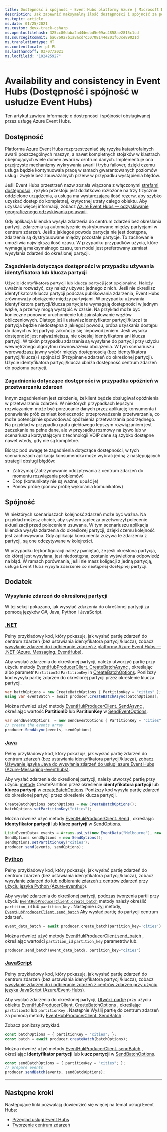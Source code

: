 ```yaml
---
title: Dostępność i spójność — Event Hubs platformy Azure | Microsoft Docs
description: Jak zapewnić maksymalną ilość dostępności i spójność za pomocą usługi Azure Event Hubs przy użyciu partycji.
ms.topic: article
ms.date: 01/25/2021
ms.custom: devx-track-csharp
ms.openlocfilehash: 325cc80daba2a44dedbd5e09ac4858ae2815c1cd
ms.sourcegitcommit: ba676927b1a8acd7c30708144e201f63ce89021d
ms.translationtype: MT
ms.contentlocale: pl-PL
ms.lasthandoff: 03/07/2021
ms.locfileid: "102425927"
---
```

# <a name="availability-and-consistency-in-event-hubs"></a>Availability and consistency in Event Hubs (Dostępność i spójność w usłudze Event Hubs)
Ten artykuł zawiera informacje o dostępności i spójności obsługiwanej przez usługę Azure Event Hubs. 

## <a name="availability"></a>Dostępność
Platforma Azure Event Hubs rozprzestrzeniać się ryzyka katastrofalnych awarii poszczególnych maszyn, a nawet kompletnych stojaków w klastrach obejmujących wiele domen awarii w centrum danych. Implementuje ona przejrzyste mechanizmy wykrywania awarii i trybu failover, dzięki czemu usługa będzie kontynuowała pracę w ramach gwarantowanych poziomów usług i zwykle bez zauważalnych przerw w przypadku wystąpienia błędów. 

Jeśli Event Hubs przestrzeń nazw została włączona z włączonymi [strefami dostępności](../availability-zones/az-overview.md) , ryzyko przestoju jest dodatkowo rozłożone na trzy fizycznie oddzielone urządzenia, a usługa ma wystarczającą ilość rezerw, aby szybko uzyskać dostęp do kompletnej, krytycznej utraty całego obiektu. Aby uzyskać więcej informacji, zobacz [Azure Event Hubs — odzyskiwanie geograficznego odzyskiwania po awarii](event-hubs-geo-dr.md).

Gdy aplikacja kliencka wysyła zdarzenia do centrum zdarzeń bez określania partycji, zdarzenia są automatycznie dystrybuowane między partycjami w centrum zdarzeń. Jeśli z jakiegoś powodu partycja nie jest dostępna, zdarzenia są dystrybuowane między pozostałe partycje. To zachowanie umożliwia największą ilość czasu. W przypadku przypadków użycia, które wymagają maksymalnego czasu, ten model jest preferowany zamiast wysyłania zdarzeń do określonej partycji. 

### <a name="availability-considerations-when-using-a-partition-id-or-key"></a>Zagadnienia dotyczące dostępności w przypadku używania identyfikatora lub klucza partycji
Użycie identyfikatora partycji lub klucza partycji jest opcjonalne. Należy uważnie rozważyć, czy należy używać jednego z nich. Jeśli nie określisz identyfikatora/klucza partycji podczas publikowania zdarzenia, Event Hubs zrównoważy obciążenie między partycjami. W przypadku używania identyfikatora partycji/klucza partycje te wymagają dostępności w jednym węźle, a przerwy mogą wystąpić w czasie. Na przykład może być konieczne ponowne uruchomienie lub zainstalowanie węzłów obliczeniowych. Dlatego jeśli ustawisz identyfikator partycji/klucz i ta partycja będzie niedostępna z jakiegoś powodu, próba uzyskania dostępu do danych w tej partycji zakończy się niepowodzeniem. Jeśli wysoka dostępność jest najważniejsza, nie określaj identyfikatora ani klucza partycji. W takim przypadku zdarzenia są wysyłane do partycji przy użyciu wewnętrznego algorytmu równoważenia obciążenia. W tym scenariuszu wprowadzasz jawny wybór między dostępnością (bez identyfikatora partycji/klucza) i spójności (Przypinanie zdarzeń do określonej partycji). Użycie identyfikatora partycji/klucza obniża dostępność centrum zdarzeń do poziomu partycji. 

### <a name="availability-considerations-when-handling-delays-in-processing-events"></a>Zagadnienia dotyczące dostępności w przypadku opóźnień w przetwarzaniu zdarzeń
Innym zagadnieniem jest założenie, że klient będzie obsługiwał opóźnienia w przetwarzaniu zdarzeń. W niektórych przypadkach lepszym rozwiązaniem może być porzucanie danych przez aplikację konsumenta i ponawianie prób zamiast konieczności przeprowadzenia przetwarzania, co może potencjalnie spowodować opóźnienia przetwarzania podrzędnego. Na przykład w przypadku grafu giełdowego lepszym rozwiązaniem jest zaczekanie na pełne dane, ale w przypadku rozmowy na żywo lub w scenariuszu korzystającym z technologii VOIP dane są szybko dostępne nawet wtedy, gdy nie są kompletne.

Biorąc pod uwagę te zagadnienia dotyczące dostępności, w tych scenariuszach aplikacja konsumencka może wybrać jedną z następujących strategii obsługi błędów:

- Zatrzymaj (Zatrzymywanie odczytywania z centrum zdarzeń do momentu rozwiązania problemów)
- Drop (komunikaty nie są ważne, upuść je)
- Ponów próbę (ponów próbę wykonania komunikatów)


## <a name="consistency"></a>Spójność
W niektórych scenariuszach kolejność zdarzeń może być ważna. Na przykład możesz chcieć, aby system zaplecza przetworzył polecenie aktualizacji przed poleceniem usuwania. W tym scenariuszu aplikacja kliencka wysyła zdarzenia do określonej partycji, dzięki czemu kolejność jest zachowywana. Gdy aplikacja konsumenta zużywa te zdarzenia z partycji, są one odczytywane w kolejności. 

W przypadku tej konfiguracji należy pamiętać, że jeśli określona partycja, do której jest wysyłana, jest niedostępna, zostanie wyświetlona odpowiedź na błąd. W ramach porównania, jeśli nie masz koligacji z jedną partycją, usługa Event Hubs wysyła zdarzenie do następnej dostępnej partycji.


## <a name="appendix"></a>Dodatek

### <a name="send-events-to-a-specific-partition"></a>Wysyłanie zdarzeń do określonej partycji
W tej sekcji pokazano, jak wysyłać zdarzenia do określonej partycji za pomocą języków C#, Java, Python i JavaScript. 

### <a name="net"></a>[.NET](#tab/dotnet)
Pełny przykładowy kod, który pokazuje, jak wysłać partię zdarzeń do centrum zdarzeń (bez ustawiania identyfikatora partycji/klucza), zobacz [wysyłanie zdarzeń do i odbieranie zdarzeń z platformy Azure Event Hubs — .NET (Azure. Messaging. EventHubs)](event-hubs-dotnet-standard-getstarted-send.md).

Aby wysłać zdarzenia do określonej partycji, należy utworzyć partię przy użyciu metody [EventHubProducerClient. CreateBatchAsync](/dotnet/api/azure.messaging.eventhubs.producer.eventhubproducerclient.createbatchasync#Azure_Messaging_EventHubs_Producer_EventHubProducerClient_CreateBatchAsync_Azure_Messaging_EventHubs_Producer_CreateBatchOptions_System_Threading_CancellationToken_) , określając albo parametr `PartitionId` `PartitionKey` in [CreateBatchOptions](//dotnet/api/azure.messaging.eventhubs.producer.createbatchoptions). Poniższy kod wysyła partię zdarzeń do określonej partycji przez określenie klucza partycji. 

```csharp
var batchOptions = new CreateBatchOptions { PartitionKey = "cities" };
using var eventBatch = await producer.CreateBatchAsync(batchOptions);
```

Można również użyć metody [EventHubProducerClient. SendAsync](/dotnet/api/azure.messaging.eventhubs.producer.eventhubproducerclient.sendasync#Azure_Messaging_EventHubs_Producer_EventHubProducerClient_SendAsync_System_Collections_Generic_IEnumerable_Azure_Messaging_EventHubs_EventData__Azure_Messaging_EventHubs_Producer_SendEventOptions_System_Threading_CancellationToken_) , określając wartość **PartitionID** lub **PartitionKey** w [SendEventOptions](/dotnet/api/azure.messaging.eventhubs.producer.sendeventoptions).

```csharp
var sendEventOptions  = new SendEventOptions { PartitionKey = "cities" };
// create the events array
producer.SendAsync(events, sendOptions)
```

### <a name="java"></a>[Java](#tab/java)
Pełny przykładowy kod, który pokazuje, jak wysłać partię zdarzeń do centrum zdarzeń (bez ustawiania identyfikatora partycji/klucza), zobacz [Używanie języka Java do wysyłania zdarzeń do usługi azure Event Hubs (Azure-Messaging-eventhubs)](event-hubs-java-get-started-send.md).

Aby wysłać zdarzenia do określonej partycji, należy utworzyć partię przy użyciu [metody](/java/api/com.azure.messaging.eventhubs.eventhubproducerclient.createbatch) CreatePartition przez określenie **identyfikatora partycji** lub **klucza partycji** w [createBatchOptions](/java/api/com.azure.messaging.eventhubs.models.createbatchoptions). Poniższy kod wysyła partię zdarzeń do określonej partycji przez określenie klucza partycji. 

```java
CreateBatchOptions batchOptions = new CreateBatchOptions();
batchOptions.setPartitionKey("cities");
```

Można również użyć metody [EventHubProducerClient. Send](/java/api/com.azure.messaging.eventhubs.eventhubproducerclient.send#com_azure_messaging_eventhubs_EventHubProducerClient_send_java_lang_Iterable_com_azure_messaging_eventhubs_EventData__com_azure_messaging_eventhubs_models_SendOptions_) , określając **identyfikator partycji** lub **klucz partycji** w [SendOptions](/java/api/com.azure.messaging.eventhubs.models.sendoptions).

```java
List<EventData> events = Arrays.asList(new EventData("Melbourne"), new EventData("London"), new EventData("New York"));
SendOptions sendOptions = new SendOptions();
sendOptions.setPartitionKey("cities");
producer.send(events, sendOptions);
```

### <a name="python"></a>[Python](#tab/python) 
Pełny przykładowy kod, który pokazuje, jak wysłać partię zdarzeń do centrum zdarzeń (bez ustawiania identyfikatora partycji/klucza), zobacz [wysyłanie zdarzeń do lub odbieranie zdarzeń z centrów zdarzeń przy użyciu języka Python (Azure-eventhub)](event-hubs-python-get-started-send.md).

Aby wysłać zdarzenia do określonej partycji, podczas tworzenia partii przy użyciu [`EventHubProducerClient.create_batch`](/python/api/azure-eventhub/azure.eventhub.eventhubproducerclient#create-batch---kwargs-) metody należy określić `partition_id` lub `partition_key` . Następnie użyj metody, [`EventHubProducerClient.send_batch`](/python/api/azure-eventhub/azure.eventhub.aio.eventhubproducerclient#send-batch-event-data-batch--typing-union-azure-eventhub--common-eventdatabatch--typing-list-azure-eventhub-) Aby wysłać partię do partycji centrum zdarzeń. 

```python
event_data_batch = await producer.create_batch(partition_key='cities')
```

Można również użyć metody [EventHubProducerClient.send_batch](/python/api/azure-eventhub/azure.eventhub.eventhubproducerclient#send-batch-event-data-batch----kwargs-) , określając wartości `partition_id` `partition_key` parametrów lub.

```python
producer.send_batch(event_data_batch, partition_key="cities")
```


### <a name="javascript"></a>[JavaScript](#tab/javascript)
Pełny przykładowy kod, który pokazuje, jak wysłać partię zdarzeń do centrum zdarzeń (bez ustawiania identyfikatora partycji/klucza), zobacz [wysyłanie zdarzeń do i odbieranie zdarzeń z centrów zdarzeń przy użyciu języka JavaScript (Azure/Event-Hubs)](event-hubs-node-get-started-send.md).

Aby wysłać zdarzenia do określonej partycji, [Utwórz partię](/javascript/api/@azure/event-hubs/eventhubproducerclient#createBatch_CreateBatchOptions_) przy użyciu obiektu [EventHubProducerClient. CreateBatchOptions](/javascript/api/@azure/event-hubs/eventhubproducerclient#createBatch_CreateBatchOptions_) , określając `partitionId` lub `partitionKey` . Następnie Wyślij partię do centrum zdarzeń za pomocą metody [EventHubProducerClient. SendBatch](/javascript/api/@azure/event-hubs/eventhubproducerclient#sendBatch_EventDataBatch__OperationOptions_) . 

Zobacz poniższy przykład.

```javascript
const batchOptions = { partitionKey = "cities"; };
const batch = await producer.createBatch(batchOptions);
```

Można również użyć metody [EventHubProducerClient. sendBatch](/javascript/api/@azure/event-hubs/eventhubproducerclient#sendBatch_EventData____SendBatchOptions_) , określając **identyfikator partycji** lub **klucz partycji** w [SendBatchOptions](/javascript/api/@azure/event-hubs/sendbatchoptions).

```javascript
const sendBatchOptions = { partitionKey = "cities"; };
// prepare events
producer.sendBatch(events, sendBatchOptions);
```

---


## <a name="next-steps"></a>Następne kroki
Następujące linki pozwalają dowiedzieć się więcej na temat usługi Event Hubs:

* [Przegląd usługi Event Hubs](./event-hubs-about.md)
* [Tworzenie centrum zdarzeń](event-hubs-create.md)
